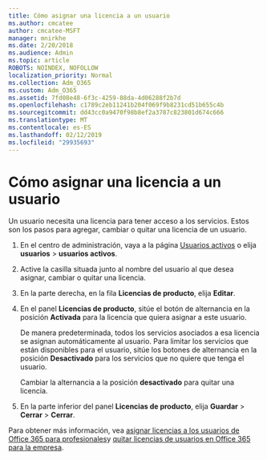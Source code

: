 ```yaml
---
title: Cómo asignar una licencia a un usuario
ms.author: cmcatee
author: cmcatee-MSFT
manager: mnirkhe
ms.date: 2/20/2018
ms.audience: Admin
ms.topic: article
ROBOTS: NOINDEX, NOFOLLOW
localization_priority: Normal
ms.collection: Adm_O365
ms.custom: Adm_O365
ms.assetid: 7fd08e48-6f3c-4259-88da-4d06288f2b7d
ms.openlocfilehash: c1789c2eb11241b204f069f9b8231cd51b655c4b
ms.sourcegitcommit: dd43cc0a9470f98b8ef2a3787c823801d674c666
ms.translationtype: MT
ms.contentlocale: es-ES
ms.lasthandoff: 02/12/2019
ms.locfileid: "29935693"
---
```

# <a name="how-to-assign-a-license-to-a-user"></a>Cómo asignar una licencia a un usuario

Un usuario necesita una licencia para tener acceso a los servicios. Estos son los pasos para agregar, cambiar o quitar una licencia de un usuario.
  
1. En el centro de administración, vaya a la página [Usuarios activos](https://go.microsoft.com/fwlink/p/?linkid=834822) o elija **usuarios** \> **usuarios activos**.
    
2. Active la casilla situada junto al nombre del usuario al que desea asignar, cambiar o quitar una licencia.
    
3. En la parte derecha, en la fila **Licencias de producto**, elija **Editar**.
    
4. En el panel **Licencias de producto**, sitúe el botón de alternancia en la posición **Activada** para la licencia que quiera asignar a este usuario. 
    
    De manera predeterminada, todos los servicios asociados a esa licencia se asignan automáticamente al usuario. Para limitar los servicios que están disponibles para el usuario, sitúe los botones de alternancia en la posición **Desactivado** para los servicios que no quiere que tenga el usuario. 
    
    Cambiar la alternancia a la posición **desactivado** para quitar una licencia. 
    
5. En la parte inferior del panel **Licencias de producto**, elija **Guardar** \> **Cerrar** \> **Cerrar**.
    
Para obtener más información, vea [asignar licencias a los usuarios de Office 365 para profesionales](https://support.office.com/article/997596b5-4173-4627-b915-36abac6786dc)y [quitar licencias de usuarios en Office 365 para la empresa](https://support.office.com/article/9b497c85-d0a4-4735-80fa-d3565bc05bd1).
  

